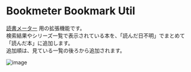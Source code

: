 # Bookmeter Bookmark Util


[読書メーター](https://bookmeter.com/) 用の拡張機能です。  
検索結果やシリーズ一覧で表示されている本を、「読んだ日不明」でまとめて「読んだ本」に追加します。  
追加順は、見ている一覧の後ろから追加されます。  

![image](https://user-images.githubusercontent.com/7000978/167636264-dbe9993b-a282-4c0a-8d85-6520c1637a4d.png)
